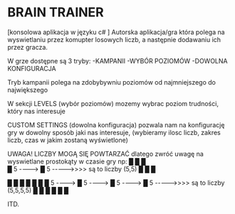 # BRAIN TRAINER
[konsolowa aplikacja w języku c# ]
Autorska aplikacja/gra która polega na wyswietlaniu przez komupter losowych liczb, a następnie dodawaniu ich przez gracza.

W grze dostępne są 3 tryby:
 -KAMPANII
 -WYBÓR POZIOMÓW 
 -DOWOLNA KONFIGURACJA
 
Tryb kampanii polega na zdobybywniu poziomów od najmniejszego do największego

W sekcji LEVELS (wybór poziomów) mozemy wybrac poziom trudności, który nas interesuje

CUSTOM SETTINGS (dowolna konfiguracja) pozwala nam na konfigurację gry w dowolny sposób jaki nas interesuje,
(wybieramy ilosc liczb, zakres liczb, czas w jakim zostaną wyświetlone) 


UWAGA!
LICZBY MOGĄ SIĘ POWTARZAĆ dlatego zwróć uwagę na wyswietlane prostokąty w czasie gry np:
█     █            █     
█  5      ---->    █  5       ----->>>> są to liczby (5,5)
█                  █     █


█     █            █                 █     █            █
█  5      ---->    █  5      ---->   █  5      ---->    █  5       ----->>>> są to liczby (5,5,5,5)
█                  █     █           █                  █     █

ITD.
